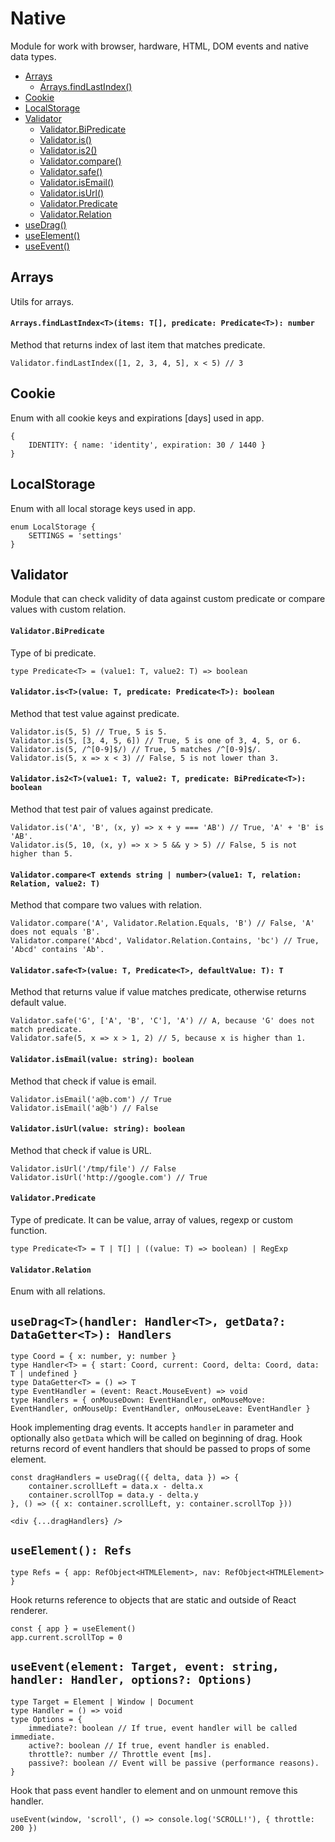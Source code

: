 # Native

Module for work with browser, hardware, HTML, DOM events and native data types.

* [Arrays](#arrays)
  * [Arrays.findLastIndex()](#arrays-find-last-index)
* [Cookie](#cookie)
* [LocalStorage](#local-storage)
* [Validator](#validator)
  * [Validator.BiPredicate](#validator-predicate)
  * [Validator.is()](#validator-is)
  * [Validator.is2()](#validator-is2)
  * [Validator.compare()](#validator-compare)
  * [Validator.safe()](#validator-safe)
  * [Validator.isEmail()](#validator-is-email)
  * [Validator.isUrl()](#validator-is-url)
  * [Validator.Predicate](#validator-predicate)
  * [Validator.Relation](#validator-relation)
* [useDrag()](#use-drag)
* [useElement()](#use-element)
* [useEvent()](#use-event)

## Arrays

Utils for arrays.

#### <a name="arrays-find-last-index">`Arrays.findLastIndex<T>(items: T[], predicate: Predicate<T>): number`</a>

Method that returns index of last item that matches predicate.

```
Validator.findLastIndex([1, 2, 3, 4, 5], x < 5) // 3
```

## Cookie

Enum with all cookie keys and expirations [days] used in app.

```
{
    IDENTITY: { name: 'identity', expiration: 30 / 1440 }
}
```

## LocalStorage

Enum with all local storage keys used in app.

```
enum LocalStorage {
    SETTINGS = 'settings'
}
```

## Validator

Module that can check validity of data against custom predicate or compare values with custom relation.

#### <a name="validator-bi-predicate">`Validator.BiPredicate`</a>

Type of bi predicate.

```
type Predicate<T> = (value1: T, value2: T) => boolean
```

#### <a name="validator-is">`Validator.is<T>(value: T, predicate: Predicate<T>): boolean`</a>

Method that test value against predicate.

```
Validator.is(5, 5) // True, 5 is 5.
Validator.is(5, [3, 4, 5, 6]) // True, 5 is one of 3, 4, 5, or 6.
Validator.is(5, /^[0-9]$/) // True, 5 matches /^[0-9]$/.
Validator.is(5, x => x < 3) // False, 5 is not lower than 3.
```

#### <a name="validator-is2">`Validator.is2<T>(value1: T, value2: T, predicate: BiPredicate<T>): boolean`</a>

Method that test pair of values against predicate.

```
Validator.is('A', 'B', (x, y) => x + y === 'AB') // True, 'A' + 'B' is 'AB'.
Validator.is(5, 10, (x, y) => x > 5 && y > 5) // False, 5 is not higher than 5.
```

#### <a name="validator-compare">`Validator.compare<T extends string | number>(value1: T, relation: Relation, value2: T)`</a>

Method that compare two values with relation.

```
Validator.compare('A', Validator.Relation.Equals, 'B') // False, 'A' does not equals 'B'.
Validator.compare('Abcd', Validator.Relation.Contains, 'bc') // True, 'Abcd' contains 'Ab'.
```

#### <a name="validator-safe">`Validator.safe<T>(value: T, Predicate<T>, defaultValue: T): T`</a>

Method that returns value if value matches predicate, otherwise returns default value.

```
Validator.safe('G', ['A', 'B', 'C'], 'A') // A, because 'G' does not match predicate.
Validator.safe(5, x => x > 1, 2) // 5, because x is higher than 1.
```

#### <a name="validator-is-email">`Validator.isEmail(value: string): boolean`

Method that check if value is email.

```
Validator.isEmail('a@b.com') // True
Validator.isEmail('a@b') // False
```

#### <a name="validator-is-url">`Validator.isUrl(value: string): boolean`

Method that check if value is URL.

```
Validator.isUrl('/tmp/file') // False
Validator.isUrl('http://google.com') // True
```

#### <a name="validator-predicate">`Validator.Predicate`</a>

Type of predicate. It can be value, array of values, regexp or custom function.

```
type Predicate<T> = T | T[] | ((value: T) => boolean) | RegExp
```

#### <a name="validator-relation">`Validator.Relation`</a>

Enum with all relations.

## <a name="use-drag">`useDrag<T>(handler: Handler<T>, getData?: DataGetter<T>): Handlers`</a>

```
type Coord = { x: number, y: number }
type Handler<T> = { start: Coord, current: Coord, delta: Coord, data: T | undefined }
type DataGetter<T> = () => T
type EventHandler = (event: React.MouseEvent) => void
type Handlers = { onMouseDown: EventHandler, onMouseMove: EventHandler, onMouseUp: EventHandler, onMouseLeave: EventHandler }
```

Hook implementing drag events. It accepts `handler` in parameter and optionally also `getData` which will be called on beginning of drag. Hook returns record of event handlers that should be passed to props of some element.

```
const dragHandlers = useDrag(({ delta, data }) => {
    container.scrollLeft = data.x - delta.x
    container.scrollTop = data.y - delta.y
}, () => ({ x: container.scrollLeft, y: container.scrollTop }))

<div {...dragHandlers} />
```

## <a name="use-element">`useElement(): Refs`</a>

```
type Refs = { app: RefObject<HTMLElement>, nav: RefObject<HTMLElement> }
```

Hook returns reference to objects that are static and outside of React renderer.

```
const { app } = useElement()
app.current.scrollTop = 0
```

## <a name="use-event">`useEvent(element: Target, event: string, handler: Handler, options?: Options)`</a>

```
type Target = Element | Window | Document
type Handler = () => void
type Options = {
    immediate?: boolean // If true, event handler will be called immediate.
    active?: boolean // If true, event handler is enabled.
    throttle?: number // Throttle event [ms].
    passive?: boolean // Event will be passive (performance reasons).
}
```

Hook that pass event handler to element and on unmount remove this handler.

```
useEvent(window, 'scroll', () => console.log('SCROLL!'), { throttle: 200 })
```
